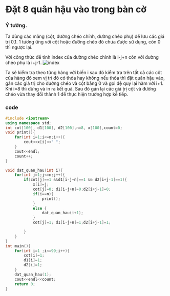 # Đặt 8 quân hậu vào trong bàn cờ

### Ý tưởng.

Ta dùng các mảng (cột, đường chéo chính, đường chéo phụ) để lưu các giá trị 0,1. 1 tương ứng với cột hoặc đường chéo đó chưa được sử dụng, còn 0 thì ngược lại.

Với công thức để tính index của đường chéo chính là i-j+n 
còn với đường chéo phụ là i+j-1.
![index](https://ibb.co/PWTHxt4)

Ta sẽ kiểm tra theo từng hàng với biến i sau đó kiểm tra trên tất cả các cột của hàng đó xem vị trí đó có thỏa hay không nếu thỏa thì đặt quân hậu vào, gán các giá trị cho đường chéo và cột bằng 0 và gọi đệ quy lại hàm với i+1. Khi i=8 thì dừng và in ra kết quả. Sau đó gán lại các giá trị cột và đường chéo vừa thay đổi thành 1 để thực hiện trường hợp kế tiếp.
### code

```cpp
#include <iostream>
using namespace std;
int cot[100], d1[100], d2[100],n=8, x[100],count=0;
void print(){
    for(int i=1;i<=n;i++){
        cout<<x[i]<<" ";
    }
    cout<<endl;
    count++;
}

void dat_quan_hau(int i){
    for(int j=1;j<=n;j++){
        if(cot[j]==1 &&d1[i-j+n]==1 && d2[i+j-1]==1){
            x[i]=j;
            cot[j]=0; d1[i-j+n]=0;d2[i+j-1]=0;
            if(i==n){
                print();
            }
            else {
                dat_quan_hau(i+1);
            }
            cot[j]=1; d1[i-j+n]=1;d2[i+j-1]=1;

        }
    }
}
int main(){
    for(int i=1 ;i<=99;i++){
        cot[i]=1;
        d1[i]=1;
        d2[i]=1;
    }
    dat_quan_hau(1);
    cout<<endl<<count;
    return 0;
}
```